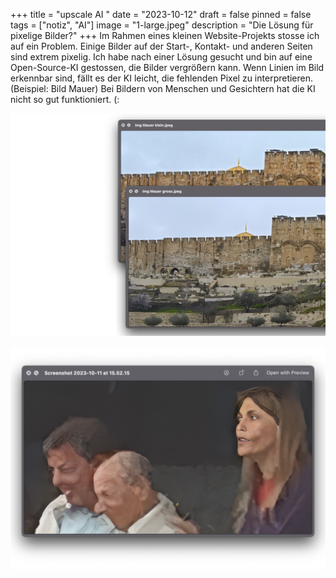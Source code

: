 +++
title = "upscale AI "
date = "2023-10-12"
draft = false
pinned = false
tags = ["notiz", "AI"]
image = "1-large.jpeg"
description = "Die Lösung für pixelige Bilder?"
+++
Im Rahmen eines kleinen Website-Projekts stosse ich auf ein Problem. Einige Bilder auf der Start-, Kontakt- und anderen Seiten sind extrem pixelig. Ich habe nach einer Lösung gesucht und bin auf eine Open-Source-KI gestossen, die Bilder vergrößern kann. Wenn Linien im Bild erkennbar sind, fällt es der KI leicht, die fehlenden Pixel zu interpretieren. (Beispiel: Bild Mauer) Bei Bildern von Menschen und Gesichtern hat die KI nicht so gut funktioniert. (:

![](1-large.jpeg)

![](2-large.jpeg)